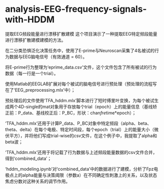 # analysis-EEG-frequency-signals-with-HDDM
提取EEG频段能量进行漂移扩散建模
这个项目演示了一种提取EEG特定频段能量进行漂移扩散建模建模的方法。

在二分类恐惧泛化决策任务中，使用了E-prime与Neuroscan采集了4名被试的行为数据与EEG脑电信号（有效通道 = 60）。

将E-prime行为整理为‘eprime_data.csv’文件，这个文件包含了所有被试的行为数据（每一行是一个trial）。

使用Matlab的EEGLAB扩展对每个被试的脑电信号进行预处理（预处理的流程写在了‘EEG_preprocessing.mlx’中）；

预处理后的文件使用‘TFA_hddm.mlx’脚本进行了短时傅里叶变换，为每个被试生成两个4D-single的mat对象用于存放每个trial（epoch）上的能量信息（基线矫正前：P_data、基线校正后：P_BC，形状：chan*fre*time*epoch）；

‘TFA_hddm.mlx’还用于计算P_data、P_BC对象中特定频段（alpha、beta、theta、delta）在每个电极、特定时间段，每个epoch（trial）上的能量大小（微伏平方），并将他们写成trial-wise的csv文件，在这个例子中，我提取了alpha和beta波；

‘TFA_hddm.mlx’还用于将记载了行为数据与上述频段能量数据的csv文件合并，得到‘combined_data’；

‘hddm_modeling.ipynb’对‘combined_data’中的数据进行了建模，分析了Fpz电极点上的alpha能量与决策阈限（参数a）在不同确定性刺激上的关系，以及状态焦虑分数对这种关系的调节作用。
